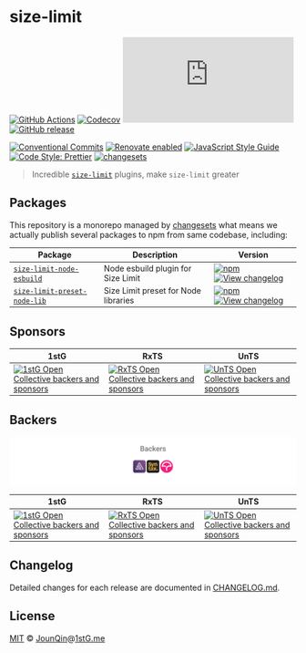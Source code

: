 # size-limit

[![GitHub Actions](https://github.com/un-ts/size-limit/workflows/CI/badge.svg)](https://github.com/un-ts/size-limit/actions/workflows/ci.yml)
[![Codecov](https://img.shields.io/codecov/c/gh/un-ts/size-limit)](https://codecov.io/gh/un-ts/size-limit)
[![type-coverage](https://img.shields.io/badge/dynamic/json.svg?label=type-coverage&prefix=%E2%89%A5&suffix=%&query=$.typeCoverage.atLeast&uri=https%3A%2F%2Fraw.githubusercontent.com%2Fun-ts%2Fsize-limit%2Fmain%2Fpackage.json)](https://github.com/plantain-00/type-coverage)
[![GitHub release](https://img.shields.io/github/release/un-ts/size-limit)](https://github.com/un-ts/size-limit/releases)

[![Conventional Commits](https://img.shields.io/badge/conventional%20commits-1.0.0-yellow.svg)](https://conventionalcommits.org)
[![Renovate enabled](https://img.shields.io/badge/renovate-enabled-brightgreen.svg)](https://renovatebot.com/)
[![JavaScript Style Guide](https://img.shields.io/badge/code_style-standard-brightgreen.svg)](https://standardjs.com)
[![Code Style: Prettier](https://img.shields.io/badge/code_style-prettier-ff69b4.svg)](https://github.com/prettier/prettier)
[![changesets](https://img.shields.io/badge/maintained%20with-changesets-176de3.svg)](https://github.com/atlassian/changesets)

> Incredible [`size-limit`](https://github.com/ai/size-limit) plugins, make `size-limit` greater

## Packages

This repository is a monorepo managed by [changesets][] what means we actually publish several packages to npm from same codebase, including:

| Package                                                   | Description                          | Version                                                                                                                                                                                                                                                            |
| --------------------------------------------------------- | ------------------------------------ | ------------------------------------------------------------------------------------------------------------------------------------------------------------------------------------------------------------------------------------------------------------------ |
| [`size-limit-node-esbuild`](/packages/node-esbuild)       | Node esbuild plugin for Size Limit   | [![npm](https://img.shields.io/npm/v/size-limit-node-esbuild.svg)](https://www.npmjs.com/package/size-limit-node-esbuild) [![View changelog](https://img.shields.io/badge/changelog-explore-brightgreen)](https://changelogs.xyz/size-limit-node-esbuild)          |
| [`size-limit-preset-node-lib`](/packages/preset-node-lib) | Size Limit preset for Node libraries | [![npm](https://img.shields.io/npm/v/size-limit-preset-node-lib.svg)](https://www.npmjs.com/package/size-limit-preset-node-lib) [![View changelog](https://img.shields.io/badge/changelog-explore-brightgreen)](https://changelogs.xyz/size-limit-preset-node-lib) |

## Sponsors

| 1stG                                                                                                                               | RxTS                                                                                                                               | UnTS                                                                                                                               |
| ---------------------------------------------------------------------------------------------------------------------------------- | ---------------------------------------------------------------------------------------------------------------------------------- | ---------------------------------------------------------------------------------------------------------------------------------- |
| [![1stG Open Collective backers and sponsors](https://opencollective.com/1stG/organizations.svg)](https://opencollective.com/1stG) | [![RxTS Open Collective backers and sponsors](https://opencollective.com/rxts/organizations.svg)](https://opencollective.com/rxts) | [![UnTS Open Collective backers and sponsors](https://opencollective.com/unts/organizations.svg)](https://opencollective.com/unts) |

## Backers

[![Backers](https://raw.githubusercontent.com/1stG/static/master/sponsors.svg)](https://github.com/sponsors/JounQin)

| 1stG                                                                                                                             | RxTS                                                                                                                             | UnTS                                                                                                                             |
| -------------------------------------------------------------------------------------------------------------------------------- | -------------------------------------------------------------------------------------------------------------------------------- | -------------------------------------------------------------------------------------------------------------------------------- |
| [![1stG Open Collective backers and sponsors](https://opencollective.com/1stG/individuals.svg)](https://opencollective.com/1stG) | [![RxTS Open Collective backers and sponsors](https://opencollective.com/rxts/individuals.svg)](https://opencollective.com/rxts) | [![UnTS Open Collective backers and sponsors](https://opencollective.com/unts/individuals.svg)](https://opencollective.com/unts) |

## Changelog

Detailed changes for each release are documented in [CHANGELOG.md](./CHANGELOG.md).

## License

[MIT][] © [JounQin][]@[1stG.me][]

[1stg.me]: https://www.1stg.me
[changesets]: https://GitHub.com/atlassian/changesets
[jounqin]: https://GitHub.com/JounQin
[mit]: http://opensource.org/licenses/MIT
